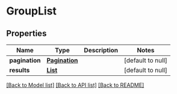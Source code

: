 # GroupList
## Properties

Name | Type | Description | Notes
------------ | ------------- | ------------- | -------------
**pagination** | [**Pagination**](Pagination.md) |  | [default to null]
**results** | [**List**](Group.md) |  | [default to null]

[[Back to Model list]](../README.md#documentation-for-models) [[Back to API list]](../README.md#documentation-for-api-endpoints) [[Back to README]](../README.md)

